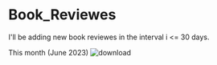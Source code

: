 # Book_Reviewes

I'll be adding new book reviewes in the interval i <= 30 days.

This month (June 2023)
![download](https://github.com/CodeLemonadeYT/Book_Reviewes/assets/136920805/3690edbd-dbf1-432b-93d7-5b0a2db6c35c)
